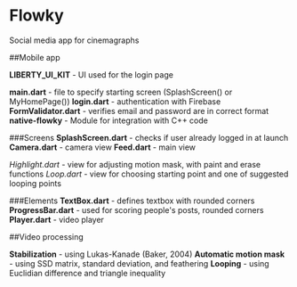 # Flowky
Social media app for cinemagraphs

##Mobile app

**LIBERTY_UI_KIT** - UI used for the login page

**main.dart** - file to specify starting screen (SplashScreen() or MyHomePage())
**login.dart** - authentication with Firebase
**FormValidator.dart** - verifies email and password are in correct format
**native-flowky** - Module for integration with C++ code

###Screens
**SplashScreen.dart** - checks if user already logged in at launch
**Camera.dart** - camera view
**Feed.dart** - main view

*Highlight.dart* - view for adjusting motion mask, with paint and erase functions
*Loop.dart* - view for choosing starting point and one of suggested looping points

###Elements
**TextBox.dart** - defines textbox with rounded corners
**ProgressBar.dart** - used for scoring people's posts, rounded corners
**Player.dart** - video player

##Video processing

**Stabilization** - using Lukas-Kanade (Baker, 2004)
**Automatic motion mask** - using SSD matrix, standard deviation, and feathering
**Looping** - using Euclidian difference and triangle inequality
